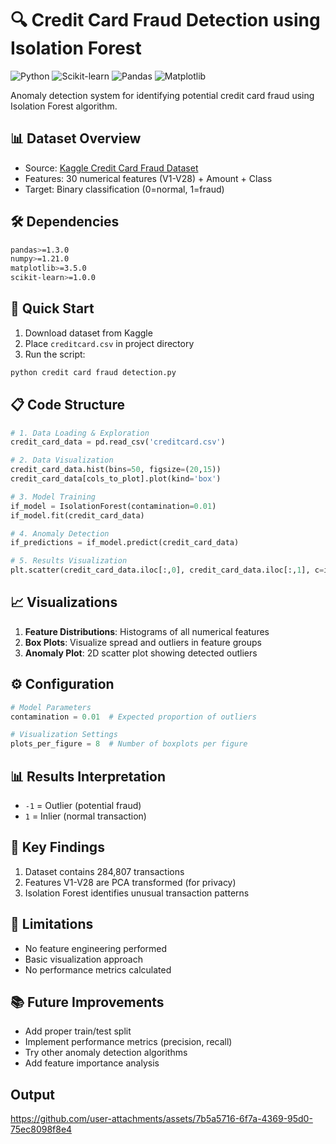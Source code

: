 # 🔍 Credit Card Fraud Detection using Isolation Forest

![Python](https://img.shields.io/badge/Python-3.7+-blue) ![Scikit-learn](https://img.shields.io/badge/Scikit--learn-1.0+-orange) ![Pandas](https://img.shields.io/badge/Pandas-1.3+-green) ![Matplotlib](https://img.shields.io/badge/Matplotlib-3.5+-yellow)

Anomaly detection system for identifying potential credit card fraud using Isolation Forest algorithm.

## 📊 Dataset Overview
- Source: [Kaggle Credit Card Fraud Dataset](https://www.kaggle.com/datasets/mlg-ulb/creditcardfraud)
- Features: 30 numerical features (V1-V28) + Amount + Class
- Target: Binary classification (0=normal, 1=fraud)

## 🛠️ Dependencies
```bash
pandas>=1.3.0
numpy>=1.21.0
matplotlib>=3.5.0
scikit-learn>=1.0.0
```

## 🚀 Quick Start
1. Download dataset from Kaggle
2. Place `creditcard.csv` in project directory
3. Run the script:
```bash
python credit card fraud detection.py
```

## 📋 Code Structure
```python
# 1. Data Loading & Exploration
credit_card_data = pd.read_csv('creditcard.csv')

# 2. Data Visualization
credit_card_data.hist(bins=50, figsize=(20,15))
credit_card_data[cols_to_plot].plot(kind='box')

# 3. Model Training
if_model = IsolationForest(contamination=0.01)
if_model.fit(credit_card_data)

# 4. Anomaly Detection
if_predictions = if_model.predict(credit_card_data)

# 5. Results Visualization
plt.scatter(credit_card_data.iloc[:,0], credit_card_data.iloc[:,1], c=if_predictions)
```

## 📈 Visualizations
1. **Feature Distributions**: Histograms of all numerical features
2. **Box Plots**: Visualize spread and outliers in feature groups
3. **Anomaly Plot**: 2D scatter plot showing detected outliers

## ⚙️ Configuration
```python
# Model Parameters
contamination = 0.01  # Expected proportion of outliers

# Visualization Settings
plots_per_figure = 8  # Number of boxplots per figure
```

## 📊 Results Interpretation
- `-1` = Outlier (potential fraud)
- `1` = Inlier (normal transaction)

## 📝 Key Findings
1. Dataset contains 284,807 transactions
2. Features V1-V28 are PCA transformed (for privacy)
3. Isolation Forest identifies unusual transaction patterns

## 🚧 Limitations
- No feature engineering performed
- Basic visualization approach
- No performance metrics calculated

## 📚 Future Improvements
- Add proper train/test split
- Implement performance metrics (precision, recall)
- Try other anomaly detection algorithms
- Add feature importance analysis

## Output
https://github.com/user-attachments/assets/7b5a5716-6f7a-4369-95d0-75ec8098f8e4
